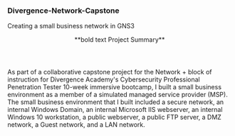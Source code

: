 ### Divergence-Network-Capstone
Creating a small business network in GNS3
<header> **bold text Project Summary** </header>
As part of a collaborative capstone project for the Network + block of instruction for Divergence Academy's Cybersecurity Professional Penetration Tester 10-week immersive bootcamp, I built a small business environment as a member of a simulated managed service provider (MSP). The small business environment that I built included a secure network, an internal Windows Domain, an internal Microsoft IIS webserver, an internal Windows 10 workstation, a public webserver, a public FTP server, a DMZ network, a Guest network, and a LAN network. 
</header>
